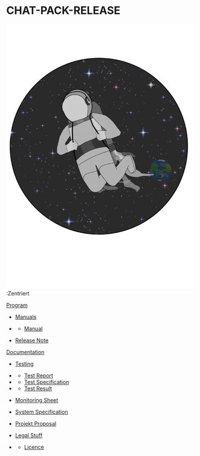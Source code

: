 # CHAT-PACK-RELEASE
<img src="logo.png" height="700" width="500">:Zentriert

[Program](Program)

- [Manuals](Program/Manuals)

- - [Manual](Program/Manuals/Manual.docx)

- [Release Note](Program/ReleaseNote.docx)

[Documentation](Documentation)

- [Testing](Testing)

- - [Test Report](Testing/TestReport.docx)

- - [Test Specification](Testing/TestSpecification.docx)

- - [Test Result](Testing/TestResult.xlsx)

- [Monitoring Sheet](Documentation/monitoring.xlsx)

- [System Specification](Documentation/SystemSpecification.pdf)

- [Projekt Proposal](Documentation/ProjectProposal.pdf)

- [Legal Stuff](Documentation/LegalStuff)

- - [Licence](Documentation/LegalStuff/Licence.docx)
